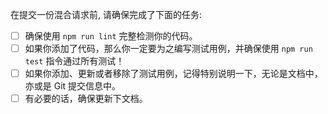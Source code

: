 在提交一份混合请求前, 请确保完成了下面的任务:

- [ ] 确保使用 `npm run lint` 完整检测你的代码。
- [ ] 如果你添加了代码，那么你一定要为之编写测试用例，并确保使用 `npm run test` 指令通过所有测试！
- [ ] 如果你添加、更新或者移除了测试用例，记得特别说明一下，无论是文档中，亦或是 Git 提交信息中。
- [ ] 有必要的话，确保更新下文档。
